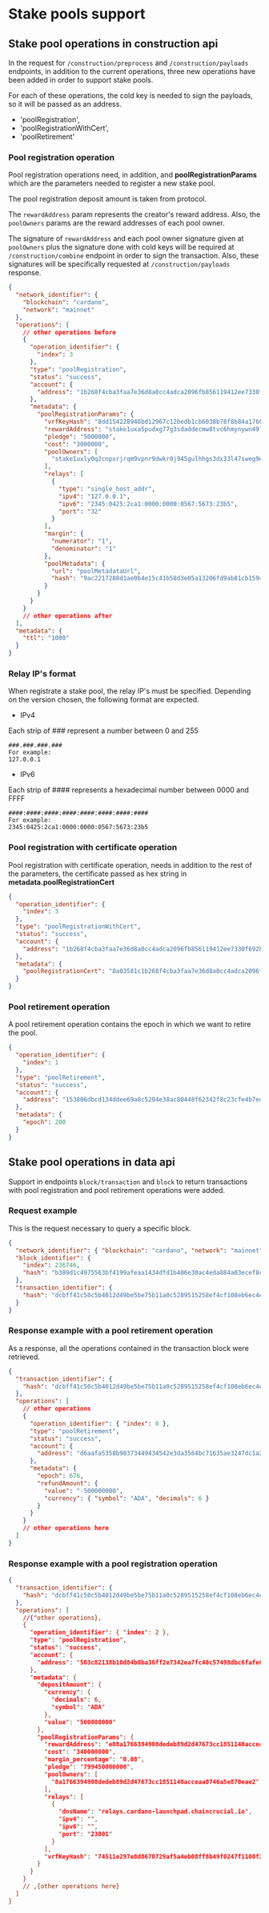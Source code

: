 # Stake pools support

## Stake pool operations in construction api

In the request for `/construction/preprocess` and `/construction/payloads` endpoints, in addition to the current operations, three new operations have been added in order to support stake pools.

For each of these operations, the cold key is needed to sign the payloads, so it will be passed as an address.

- 'poolRegistration',
- 'poolRegistrationWithCert',
- 'poolRetirement'

### Pool registration operation

Pool registration operations need, in addition, and **poolRegistrationParams** which are the parameters needed to register a new stake pool.

The pool registration deposit amount is taken from protocol.

The `rewardAddress` param represents the creator's reward address. Also, the `poolOwners` params are the reward addresses of each pool owner.

The signature of `rewardAddress` and each pool owner signature given at `poolOwners` plus the signature done with cold keys will be required at `/construction/combine` endpoint in order to sign the transaction. Also, these signatures will be specifically requested at `/construction/payloads` response.

```json
{
  "network_identifier": {
    "blockchain": "cardano",
    "network": "mainnet"
  },
  "operations": [
    // other operations before
    {
      "operation_identifier": {
        "index": 3
      },
      "type": "poolRegistration",
      "status": "success",
      "account": {
        "address": "1b268f4cba3faa7e36d8a0cc4adca2096fb856119412ee7330f692b5"
      },
      "metadata": {
        "poolRegistrationParams": {
          "vrfKeyHash": "8dd154228946bd12967c12bedb1cb6038b78f8b84a1760b1a788fa72a4af3db0",
          "rewardAddress": "stake1uxa5pudxg77g3sdaddecmw8tvc6hmynywn49lltt4fmvn7caek7a5",
          "pledge": "5000000",
          "cost": "3000000",
          "poolOwners": [
            "stake1uxly0q2cnpxrjrqm9vpnr9dwkr0j945gulhhgs3dx33l47sweg9er"
          ],
          "relays": [
            {
              "type": "single_host_addr",
              "ipv4": "127.0.0.1",
              "ipv6": "2345:0425:2ca1:0000:0000:0567:5673:23b5",
              "port": "32"
            }
          ],
          "margin": {
            "numerator": "1",
            "denominator": "1"
          },
          "poolMetadata": {
            "url": "poolMetadataUrl",
            "hash": "9ac2217288d1ae0b4e15c41b58d3e05a13206fd9ab81cb15943e4174bf30c90b"
          }
        }
      }
    }
    // other operations after
  ],
  "metadata": {
    "ttl": "1000"
  }
}
```

### Relay IP's format

When registrate a stake pool, the relay IP's must be specified. Depending on the version chosen, the following format are expected.

- IPv4

Each strip of ### represent a number between 0 and 255

```
###.###.###.###
For example:
127.0.0.1
```

- IPv6

Each strip of #### represents a hexadecimal number between 0000 and FFFF

```
####:####:####:####:####:####:####:####
For example:
2345:0425:2ca1:0000:0000:0567:5673:23b5
```

### Pool registration with certificate operation

Pool registration with certificate operation, needs in addition to the rest of the parameters, the certificate passed as hex string in **metadata.poolRegistrationCert**

```json
{
  "operation_identifier": {
    "index": 3
  },
  "type": "poolRegistrationWithCert",
  "status": "success",
  "account": {
    "address": "1b268f4cba3faa7e36d8a0cc4adca2096fb856119412ee7330f692b5"
  },
  "metadata": {
    "poolRegistrationCert": "8a03581c1b268f4cba3faa7e36d8a0cc4adca2096fb856119412ee7330f692b558208dd154228946bd12967c12bedb1cb6038b78f8b84a1760b1a788fa72a4af3db01a004c4b401a002dc6c0d81e820101581de1bb40f1a647bc88c1bd6b738db8eb66357d926474ea5ffd6baa76c9fb81581c7a9a4d5a6ac7a9d8702818fa3ea533e56c4f1de16da611a730ee3f008184001820445820f5d9505820f5d9ea167fd2e0b19647f18dd1e0826f706f6f6c4d6574616461746155726c58209ac2217288d1ae0b4e15c41b58d3e05a13206fd9ab81cb15943e4174bf30c90b"
  }
}
```

### Pool retirement operation

A pool retirement operation contains the epoch in which we want to retire the pool.

```json
{
  "operation_identifier": {
    "index": 1
  },
  "type": "poolRetirement",
  "status": "success",
  "account": {
    "address": "153806dbcd134ddee69a8c5204e38ac80448f62342f8c23cfe4b7edf"
  },
  "metadata": {
    "epoch": 200
  }
}
```

## Stake pool operations in data api

Support in endpoints `block/transaction` and `block` to return transactions with pool registration and pool retirement operations were added.

### Request example

This is the request necessary to query a specific block.

```json
{
  "network_identifier": { "blockchain": "cardano", "network": "mainnet" },
  "block_identifier": {
    "index": 236746,
    "hash": "b389d1c4975563bf4199afeaa1434dfd1b406e30ac4eda884a03ecef8cd0a87a"
  },
  "transaction_identifier": {
    "hash": "dcbff41c50c5b4012d49be5be75b11a0c5289515258ef4cf108eb6ec4ed5f37a"
  }
}
```

### Response example with a pool retirement operation

As a response, all the operations contained in the transaction block were retrieved.

```json
{
  "transaction_identifier": {
    "hash": "dcbff41c50c5b4012d49be5be75b11a0c5289515258ef4cf108eb6ec4ed5f37a"
  },
  "operations": [
    // other operations
    {
      "operation_identifier": { "index": 0 },
      "type": "poolRetirement",
      "status": "success",
      "account": {
        "address": "d6aafa5358b98373449434542e3da3564bc71635ae3247dc1a2b7b0e"
      },
      "metadata": {
        "epoch": 676,
        "refundAmount": {
          "value": "-500000000",
          "currency": { "symbol": "ADA", "decimals": 6 }
        }
      }
    }
    // other operations here
  ]
}
```

### Response example with a pool registration operation

```json
{
  "transaction_identifier": {
    "hash": "dcbff41c50c5b4012d49be5be75b11a0c5289515258ef4cf108eb6ec4ed5f37a"
  },
  "operations": [
    //{"other operations},
    {
      "operation_identifier": { "index": 2 },
      "type": "poolRegistration",
      "status": "success",
      "account": {
        "address": "503c82138b10d84b0ba36ff2e7342ea7fc40c57498dbc6fafe0cd322"
      },
      "metadata": {
        "depositAmount": {
          "currency": {
            "decimals": 6,
            "symbol": "ADA"
          },
          "value": "500000000"
        },
        "poolRegistrationParams": {
          "rewardAddress": "e08a1766394908dedeb89d2d47673cc1851140acceaa0746a5e870eae2",
          "cost": "340000000",
          "margin_percentage": "0.08",
          "pledge": "799450000000",
          "poolOwners": [
            "8a1766394908dedeb89d2d47673cc1851140acceaa0746a5e870eae2"
          ],
          "relays": [
            {
              "dnsName": "relays.cardano-launchpad.chaincrucial.io",
              "ipv4": "",
              "ipv6": "",
              "port": "23001"
            }
          ],
          "vrfKeyHash": "74511e297e8d8670729af5a4eb08ff8b49f0247f1100f28ce5599b44f07b57b4"
        }
      }
    }
    // ,{other operations here}
  ]
}
```
